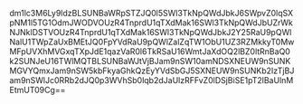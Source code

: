 dm1lc3M6Ly9ldzBLSUNBaWRpSTZJQ0l5SWl3TkNpQWdJbkJ6SWpvZ0lqSXpNM1l5TG1OdmJWODVOUzR4TnprdU1qTXdMak16SWl3TkNpQWdJbUZrWkNJNklDSTVOUzR4TnprdU1qTXdMak16SWl3TkNpQWdJbkJ2Y25RaU9pQWlNalU1TWpZaUxBMEtJQ0FpYVdRaU9pQWlZalZqTW1ObU1UZ3RZMkkyT0MwMFpUVXhMVGxqTXpJdE1qazVaR0l6TkRSaU16WmtJaXdOQ2lBZ0ltRnBaQ0k2SUNJeU16TWlMQTBLSUNBaWJtVjBJam9nSW10amNDSXNEUW9nSUNKMGVYQmxJam9nSW5kbFkyaGhkQzEyYVdSbGJ5SXNEUW9nSUNKb2IzTjBJam9nSWlJc0RRb2dJQ0p3WVhSb0lqb2dJaUlzRFFvZ0lDSjBiSE1pT2lBaUlnMEtmUT09Cg==
